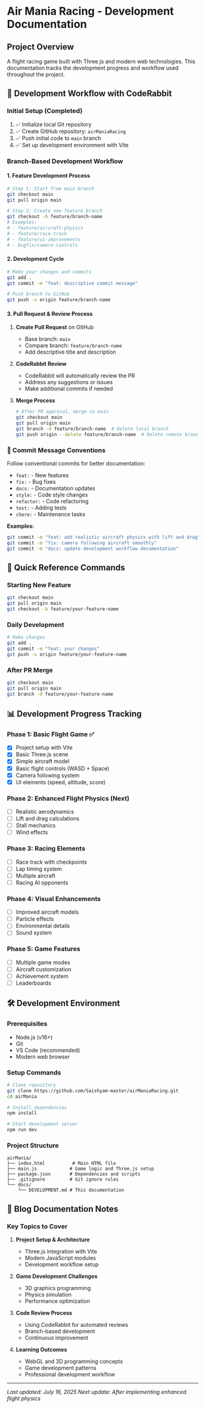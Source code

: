 # Air Mania Racing - Development Documentation

## Project Overview
A flight racing game built with Three.js and modern web technologies. This documentation tracks the development progress and workflow used throughout the project.

## 🔄 Development Workflow with CodeRabbit

### Initial Setup (Completed)
1. ✅ Initialize local Git repository
2. ✅ Create GitHub repository: `airManiaRacing`
3. ✅ Push initial code to `main` branch
4. ✅ Set up development environment with Vite

### Branch-Based Development Workflow

#### 1. Feature Development Process
```bash
# Step 1: Start from main branch
git checkout main
git pull origin main

# Step 2: Create new feature branch
git checkout -b feature/branch-name
# Examples:
# - feature/aircraft-physics
# - feature/race-track
# - feature/ui-improvements
# - bugfix/camera-controls
```

#### 2. Development Cycle
```bash
# Make your changes and commits
git add .
git commit -m "feat: descriptive commit message"

# Push branch to GitHub
git push -u origin feature/branch-name
```

#### 3. Pull Request & Review Process
1. **Create Pull Request** on GitHub
   - Base branch: `main`
   - Compare branch: `feature/branch-name`
   - Add descriptive title and description
   
2. **CodeRabbit Review**
   - CodeRabbit will automatically review the PR
   - Address any suggestions or issues
   - Make additional commits if needed
   
3. **Merge Process**
   ```bash
   # After PR approval, merge to main
   git checkout main
   git pull origin main
   git branch -d feature/branch-name  # Delete local branch
   git push origin --delete feature/branch-name  # Delete remote branch
   ```

### 📝 Commit Message Conventions
Follow conventional commits for better documentation:

- `feat:` - New features
- `fix:` - Bug fixes
- `docs:` - Documentation updates
- `style:` - Code style changes
- `refactor:` - Code refactoring
- `test:` - Adding tests
- `chore:` - Maintenance tasks

**Examples:**
```bash
git commit -m "feat: add realistic aircraft physics with lift and drag"
git commit -m "fix: camera following aircraft smoothly"
git commit -m "docs: update development workflow documentation"
```

## 🚀 Quick Reference Commands

### Starting New Feature
```bash
git checkout main
git pull origin main
git checkout -b feature/your-feature-name
```

### Daily Development
```bash
# Make changes
git add .
git commit -m "feat: your changes"
git push -u origin feature/your-feature-name
```

### After PR Merge
```bash
git checkout main
git pull origin main
git branch -d feature/your-feature-name
```

## 📊 Development Progress Tracking

### Phase 1: Basic Flight Game ✅
- [x] Project setup with Vite
- [x] Basic Three.js scene
- [x] Simple aircraft model
- [x] Basic flight controls (WASD + Space)
- [x] Camera following system
- [x] UI elements (speed, altitude, score)

### Phase 2: Enhanced Flight Physics (Next)
- [ ] Realistic aerodynamics
- [ ] Lift and drag calculations
- [ ] Stall mechanics
- [ ] Wind effects

### Phase 3: Racing Elements
- [ ] Race track with checkpoints
- [ ] Lap timing system
- [ ] Multiple aircraft
- [ ] Racing AI opponents

### Phase 4: Visual Enhancements
- [ ] Improved aircraft models
- [ ] Particle effects
- [ ] Environmental details
- [ ] Sound system

### Phase 5: Game Features
- [ ] Multiple game modes
- [ ] Aircraft customization
- [ ] Achievement system
- [ ] Leaderboards

## 🛠️ Development Environment

### Prerequisites
- Node.js (v16+)
- Git
- VS Code (recommended)
- Modern web browser

### Setup Commands
```bash
# Clone repository
git clone https://github.com/Saishyam-master/airManiaRacing.git
cd airMania

# Install dependencies
npm install

# Start development server
npm run dev
```

### Project Structure
```
airMania/
├── index.html          # Main HTML file
├── main.js            # Game logic and Three.js setup
├── package.json       # Dependencies and scripts
├── .gitignore         # Git ignore rules
└── docs/
    └── DEVELOPMENT.md # This documentation
```

## 📝 Blog Documentation Notes

### Key Topics to Cover
1. **Project Setup & Architecture**
   - Three.js integration with Vite
   - Modern JavaScript modules
   - Development workflow setup

2. **Game Development Challenges**
   - 3D graphics programming
   - Physics simulation
   - Performance optimization

3. **Code Review Process**
   - Using CodeRabbit for automated reviews
   - Branch-based development
   - Continuous improvement

4. **Learning Outcomes**
   - WebGL and 3D programming concepts
   - Game development patterns
   - Professional development workflow

---

*Last updated: July 16, 2025*
*Next update: After implementing enhanced flight physics*
